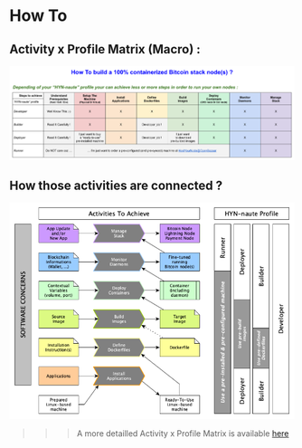 How To
==
Activity x Profile Matrix (Macro) :
-
![ProfileActivity_Matrix](https://github.com/babonet13/Images/blob/master/HostYourNode/HowTo/ProfileActivity_Matrix.png)

How those activities are connected ?
-
![ActivityMap_S](https://github.com/babonet13/Images/blob/master/HostYourNode/HowTo/ActivityMap_S.png)

>>> A more detailled Activity x Profile Matrix is available <A href="https://github.com/babonet13/HostYourNode/blob/master/HowTo/ActivityProfileMatrix.md">here</A>
